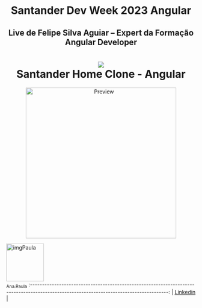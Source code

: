 <div align="center">
<h1> Santander Dev Week 2023 Angular </h1> 
<h2> Live de Felipe Silva Aguiar – Expert da Formação Angular Developer </h2>

<h1 align="center">
 <img src=".github/assets/LogoAngular.png" />
  <br />
  Santander Home Clone - Angular
</h1>

<div align="center">
  	<a href="#">
      <img src=".github/assets/LogoAngular.png" width="400" alt=" Preview" />
  	</a>
</div>

</div>


 [<img src="https://avatars.githubusercontent.com/u/45314696?v=4" alt="imgPaula" width="100"><br><sub>Ana Paula</sub>](https://github.com/PaulaSena) 
 :---------------------------------------------------------------------------------------------------------------------------------------: 
|                                             [Linkedin](www.linkedin.com/in/paulassena)                                             |



